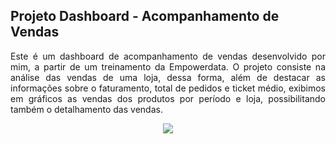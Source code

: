 ## Projeto Dashboard - Acompanhamento de Vendas

<p align="justify">
Este é um dashboard de acompanhamento de vendas desenvolvido por mim, a partir de um treinamento da Empowerdata. O projeto consiste na análise das vendas de uma loja, dessa forma, além de destacar as informações sobre o faturamento, total de pedidos e ticket médio, exibimos em gráficos as vendas dos produtos por período e loja, possibilitando também o detalhamento das vendas.
<p>
<div align="center">
<img src="https://user-images.githubusercontent.com/69217230/163654184-54dd08f2-9790-47dc-9543-2717ef6c51da.gif">
</div>
